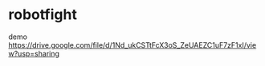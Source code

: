 # robotfight
demo https://drive.google.com/file/d/1Nd_ukCSTtFcX3oS_ZeUAEZC1uF7zF1xI/view?usp=sharing

